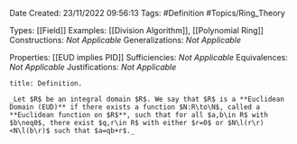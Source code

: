 <div class="topSpace"></div>

Date Created: 23/11/2022 09:56:13
Tags: #Definition #Topics/Ring_Theory

Types: [[Field]]
Examples: [[Division Algorithm]], [[Polynomial Ring]]
Constructions: _Not Applicable_
Generalizations: _Not Applicable_

Properties: [[EUD implies PID]]
Sufficiencies: _Not Applicable_
Equivalences: _Not Applicable_
Justifications: _Not Applicable_

``` ad-Definition
title: Definition.

_Let $R$ be an integral domain $R$. We say that $R$ is a **Euclidean Domain (EUD)** if there exists a function $N:R\to\N$, called a **Euclidean function on $R$**, such that for all $a,b\in R$ with $b\neq0$, there exist $q,r\in R$ with either $r=0$ or $N\l(r\r)<N\l(b\r)$ such that $a=qb+r$._

```
